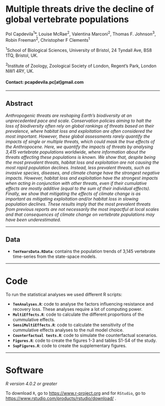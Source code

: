 # Multiple threats drive the decline of global vertebrate populations

Pol Capdevila<sup>1</sup>*, Louise McRae<sup>2</sup>, Valentina Marconi<sup>2</sup>, Thomas F. Johnson<sup>3</sup>, Robin Freeman<sup>2</sup>, Christopher F Clements<sup>1</sup>

<sup>1</sup>School of Biological Sciences, University of Bristol, 24 Tyndall Ave, BS8 1TQ, Bristol, UK. 

<sup>2</sup>Institute of Zoology, Zoological Society of London, Regent’s Park, London NW1 4RY, UK.

#### Contact: pcapdevila.pc[at]gmail.com

---

## Abstract

_Anthropogenic threats are reshaping Earth’s biodiversity at an unprecedented pace and scale. Conservation policies aiming to halt the loss of biodiversity often rely on global rankings of threats based on their prevalence, where habitat loss and exploitation are often considered the most important. However, these global assessments rarely quantify the impacts of single or multiple threats, which could mask the true effects of the Anthropocene. Here, we quantify the impacts of threats by analysing 3,415 vertebrate populations worldwide, where information about the threats affecting these populations is known. We show that, despite being the most prevalent threats, habitat loss and exploitation are not causing the most rapid population declines. Instead, less prevalent threats, such as invasive species, diseases, and climate change have the strongest negative impacts. However, habitat loss and exploitation have the strongest impacts when acting in conjunction with other threats, even if their cumulative effects are mostly additive (equal to the sum of their individual effects). Finally, we show that mitigating the effects of climate change is as important as mitigating exploitation and/or habitat loss in slowing population declines. These results imply that the most prevalent threats from previous reports are not necessarily the most impactful at local scales and that consequences of climate change on vertebrate populations may have been underestimated._

---

## Data

- __`TenYearsData.RData`__: contains the population trends of 3,145 vertebrate time-series from the state-space models. 

---

# Code

To run the statistical analyses we used different R scripts: 

- __`TenAnalyses.R`__: code to analyse the factors influencing resistance and recovery loss. These analyses require a lot of computing power.
- __`MultiEffects.R`__: code to calculate the different proportions of the cummulative effects. 
- __`SensiMultiEffects.R`__: code to calculate the sensitivity of the cummulative effects analyses to the null model choice. 
- __`Counterfactual tests.R`__: code to simulate the counterfactual scenarios. 
- __`Figures.R`__: code to create the figures 1-3 and tables S1-S4 of the study. 
- __`SupFigures.R`__: code to create the supplementary figures. 

---

# Software

_R version 4.0.2 or greater_

To download `R`, go to https://www.r-project.org and for `RStudio`, go to https://www.rstudio.com/products/rstudio/download/ .
